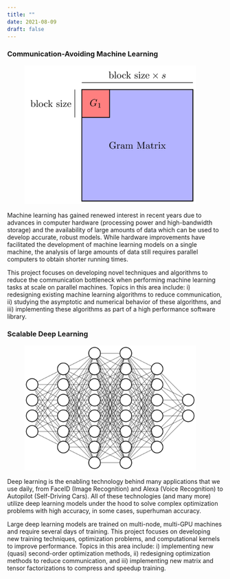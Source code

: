 ```yaml
---
title: ""
date: 2021-08-09
draft: false
---
```


### Communication-Avoiding Machine Learning
<figure>
<img src=/images/caml_fig.gif width="400">
<!--figcaption>Gram Matrix Partitioning for CA-ML.</figcaption-->
</figure>

Machine learning has gained renewed interest in recent years due to advances in computer hardware (processing power and high-bandwidth storage) and the availability of large amounts of data which can be used to develop accurate, robust models. While hardware improvements have facilitated the development of machine learning models on a single machine, the analysis of large amounts of data still requires parallel computers to obtain shorter running times.

This project focuses on developing novel techniques and algorithms to reduce the communication bottleneck when performing machine learning tasks at scale on parallel machines. Topics in this area include: i) redesigning existing machine learning algorithms to reduce communication, ii) studying the asymptotic and numerical behavior of these algorithms, and iii) implementing these algorithms as part of a high performance software library.
### Scalable Deep Learning
<figure>
<img src=/images/dl_fig.gif width="400">
<!--figcaption>Neural Network Forward Pass.</figcaption-->
</figure>

Deep learning is the enabling technology behind many applications that we use daily, from FaceID (Image Recognition) and Alexa (Voice Recognition) to Autopilot (Self-Driving Cars). All of these technologies (and many more) utilize deep learning models under the hood to solve complex optimization problems with high accuracy, in some cases, superhuman accuracy.

Large deep learning models are trained on multi-node, multi-GPU machines and require several days of training. This project focuses on developing new training techniques, optimization problems, and computational kernels to improve performance. Topics in this area include: i) implementing new (quasi) second-order optimization methods, ii) redesigning optimization methods to reduce communication, and iii) implementing new matrix and tensor factorizations to compress and speedup training.
